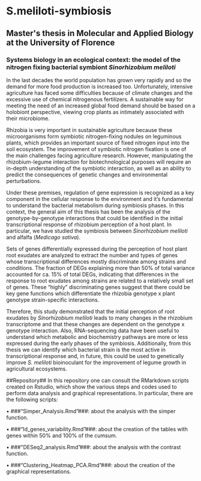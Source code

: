 # S.meliloti-symbiosis
## Master's thesis in Molecular and Applied Biology at the University of Florence

### Systems biology in an ecological context: the model of the nitrogen fixing bacterial symbiont _Sinorhizobium meliloti_

In the last decades the world population has grown very rapidly and so the demand for more food production is increased too. Unfortunately, intensive agriculture has faced some difficulties because of climate changes and the excessive use of chemical nitrogenous fertilizers. A sustainable way for meeting the need of an increased global food demand should be based on a holobiont perspective, viewing crop plants as intimately associated with their microbiome. 

Rhizobia is very important in sustainable agriculture because these microorganisms form symbiotic nitrogen-fixing nodules on leguminous plants, which provides an important source of fixed nitrogen input into the soil ecosystem. The improvement of symbiotic nitrogen fixation is one of the main challenges facing agriculture research. However, manipulating the rhizobium-legume interaction for biotechnological purposes will require an in-depth understanding of the symbiotic interaction, as well as an ability to predict the consequences of genetic changes and environmental perturbations. 

Under these premises, regulation of gene expression is recognized as a key component in the cellular response to the environment and it’s fundamental to understand the bacterial metabolism during symbiosis phases. In this context, the general aim of this thesis has been the analysis of the genotype-by-genotype interactions that could be identified in the initial transcriptional response of rhizobium perception of a host plant. In particular, we have studied the symbiosis between _Sinorhizobium meliloti_ and alfalfa (_Medicago sativa_). 

Sets of genes differentially expressed during the perception of host plant root exudates are analyzed to extract the number and types of genes whose transcriptional differences mostly discriminate among strains and conditions. The fraction of DEGs explaining more than 50% of total variance accounted for ca. 15% of total DEGs, indicating that differences in the response to root exudates among strains are related to a relatively small set of genes. These “highly” discriminating genes suggest that there could be key gene functions which differentiate the rhizobia genotype x plant genotype strain-specific interactions. 

Therefore, this study demonstrated that the initial perception of root exudates by _Sinorhizobium meliloti_ leads to many changes in the rhizobium transcriptome and that these changes are dependent on the genotype x genotype interaction. Also, RNA-sequencing data have been useful to understand which metabolic and biochemistry pathways are more or less expressed during the early phases of the symbiosis. Additionally, from this thesis we can identify which bacterial strain is the most active in transcriptional response and, in future, this could be used to genetically improve _S. meliloti_ bioinoculant for the improvement of legume growth in agricultural ecosystems.


##Repository##
In this repository one can consult the RMarkdown scripts created on Rstudio, which show the various steps and codes used to perform data analysis and graphical representations. In particular, there are the following scripts:

• ###“Simper_Analysis.Rmd”###: about the analysis with the simper function.

• ###“Id_genes_variability.Rmd”###: about the creation of the tables with genes within 50% and 100% of the cumsum.

• ###"DESeq2_analysis.Rmd”###: about the analysis with the contrast function.

• ###“Clustering_Heatmap_PCA.Rmd”###: about the creation of the graphical representations.
